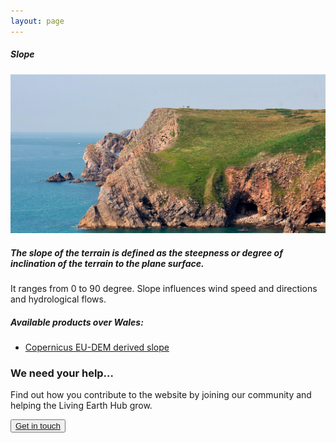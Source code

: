 ```yaml
---
layout: page
---
```


<!-- Content-section-start -->
<div class="container">
    <div class="row">
        <div class="col-12 mt-60">
            <h5 class="common-title">Slope</h5>
        </div>
        <div class="col-xs-12 col-sm-12 col-ms-9 col-lg-9 col-xl-9 col-xxl-9">
            <div class="common-image pb-5">
                <img src="/assets/img/Wales/Big/slope.jpg" class="img-fluid" alt="Slope">
            </div>
            <div>
                <h5 class="font-weight-bold">The slope of the terrain is defined as the steepness or degree of inclination of the terrain to the plane surface.</h5>
                <div class="pt-4">
                    <p>It ranges from 0 to 90 degree. Slope influences wind speed and directions and hydrological flows.</p>
                </div>
            </div>
            <div class="py-5">
                <h5 class="font-weight-bold mb-4">Available products over Wales:</h5>
                <ul class="list-title">
                    <li class="list-item"><a href="https://land.copernicus.eu/pan-european/satellite-derived-products/eu-dem/eu-dem-v1-0-and-derived-products/slope/view" target="_blank">Copernicus EU-DEM derived slope</a></li>
                </ul>
            </div>
        </div>
    </div>
</div>
<!-- Content-section-end -->

<!-- get-in-section-Start -->
<div class="container mb-100">
    <div class="get-in-section-main">
        <div class="get-in-section-dsc">
            <h3>We need your help&hellip;</h3>
            <p>Find out how you contribute to the website by joining our community and helping the Living Earth Hub grow.</p>
        </div>
        <button type="button"><a href="/contact/">Get in touch</a></button>
    </div>
</div>
<!-- get-in-section-End -->
